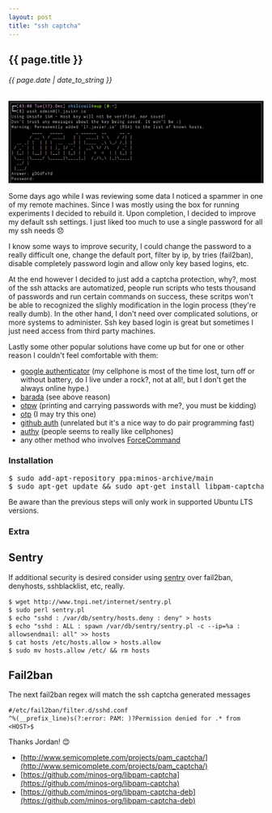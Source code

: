 ```yaml
---
layout: post
title: "ssh captcha"
---
```


## {{ page.title }}

###### {{ page.date | date_to_string }}

**[![](/assets/img/pam_captcha.png)](https://github.com/chilicuil/pam_captcha)**
<!--<iframe class="showterm" src="http://showterm.io/53a85bc1b41c096c83130" width="640" height="350">&nbsp;</iframe>-->

Some days ago while I was reviewing some data I noticed a spammer in one of my remote machines. Since I was mostly using the box for running experiments I decided to rebuild it. Upon completion, I decided to improve my default ssh settings. I just liked too much to use a single password for all my ssh needs &#128542;

I know some ways to improve security, I could change the password to a really difficult one, change the default port, filter by ip, by tries (fail2ban), disable completely password login and allow only key based logins, etc.

At the end however I decided to just add a captcha protection, why?, most of the ssh attacks are automatized, people run scripts who tests thousand of passwords and run certain commands on success, these scritps won't be able to recognized the slighly modification in the login process (they're really dumb). In the other hand, I don't need over complicated solutions, or more systems to administer. Ssh key based login is great but sometimes I just need access from third party machines.

Lastly some other popular solutions have come up but for one or other reason I couldn't feel comfortable with them:

- [google authenticator](https://code.google.com/p/google-authenticator/) (my cellphone is most of the time lost, turn off or without battery, do I live under a rock?, not at all!, but I don't get the always online hype.)
- [barada](http://barada.sourceforge.net/) (see above reason)
- [otpw](https://www.cl.cam.ac.uk/~mgk25/otpw.html) (printing and carrying passwords with me?, you must be kidding)
- [otp](http://ubuntuforums.org/showthread.php?t=1891356) (I may try this one)
- [github auth](https://github.com/chrishunt/github-auth) (unrelated but it's a nice way to do pair programming fast)
- [authy](http://blog.authy.com/two-factor-ssh-in-thirty-seconds) (people seems to really like cellphones)
- any other method who involves [ForceCommand](https://www.duosecurity.com/)

### Installation

<pre>
$ sudo add-apt-repository ppa:minos-archive/main
$ sudo apt-get update &amp;&amp; sudo apt-get install libpam-captcha
</pre>

Be aware than the previous steps will only work in supported Ubuntu LTS versions.

### Extra

## Sentry

If additional security is desired consider using [sentry](https://www.tnpi.net/wiki/Sentry) over fail2ban, denyhosts, sshblacklist, etc, really.

    $ wget http://www.tnpi.net/internet/sentry.pl
    $ sudo perl sentry.pl
    $ echo "sshd : /var/db/sentry/hosts.deny : deny" > hosts
    $ echo "sshd : ALL : spawn /var/db/sentry/sentry.pl -c --ip=%a : allowsendmail: all" >> hosts
    $ cat hosts /etc/hosts.allow > hosts.allow
    $ sudo mv hosts.allow /etc/ && rm hosts

## Fail2ban

The next fail2ban regex will match the ssh captcha generated messages

    #/etc/fail2ban/filter.d/sshd.conf
    ^%(__prefix_line)s(?:error: PAM: )?Permission denied for .* from <HOST>$


Thanks Jordan! &#128522;

- [http://www.semicomplete.com/projects/pam_captcha/](http://www.semicomplete.com/projects/pam_captcha/)
- [https://github.com/minos-org/libpam-captcha](https://github.com/minos-org/libpam-captcha)
- [https://github.com/minos-org/libpam-captcha-deb](https://github.com/minos-org/libpam-captcha-deb)
